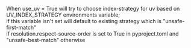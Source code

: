 When use_uv = True will try to choose index-strategy for uv based on UV_INDEX_STRATEGY environments variable;  
if this variable isn't set will default to existing strategy which is "unsafe-first-match"   
if resolution.respect-source-order is set to True in pyproject.toml and "unsafe-best-match" otherwise
